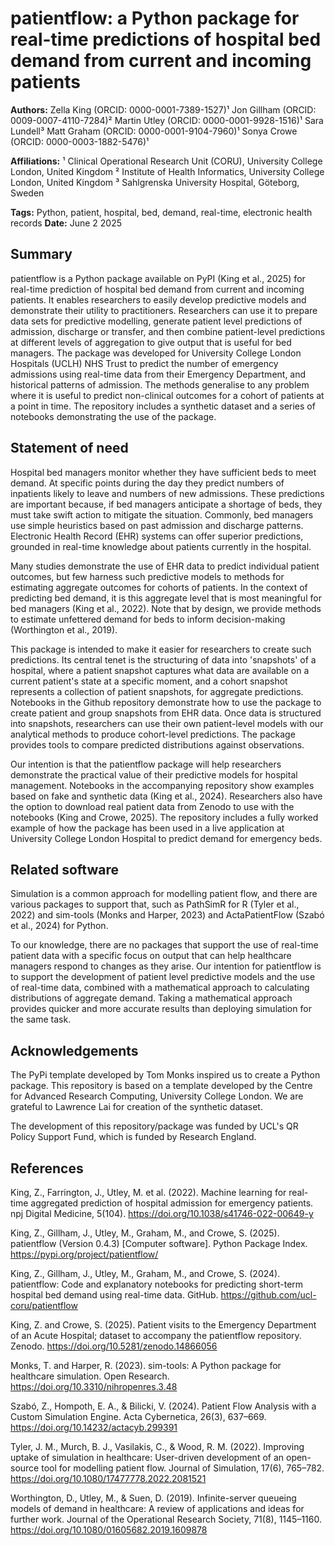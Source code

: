 # patientflow: a Python package for real-time predictions of hospital bed demand from current and incoming patients

**Authors:**
Zella King (ORCID: 0000-0001-7389-1527)¹
Jon Gillham (ORCID: 0009-0007-4110-7284)²
Martin Utley (ORCID: 0000-0001-9928-1516)¹
Sara Lundell³
Matt Graham (ORCID: 0000-0001-9104-7960)¹
Sonya Crowe (ORCID: 0000-0003-1882-5476)¹

**Affiliations:**
¹ Clinical Operational Research Unit (CORU), University College London, United Kingdom
² Institute of Health Informatics, University College London, United Kingdom
³ Sahlgrenska University Hospital, Göteborg, Sweden

**Tags:** Python, patient, hospital, bed, demand, real-time, electronic health records
**Date:** June 2 2025

## Summary

patientflow is a Python package available on PyPI (King et al., 2025) for real-time prediction of hospital bed demand from current and incoming patients. It enables researchers to easily develop predictive models and demonstrate their utility to practitioners. Researchers can use it to prepare data sets for predictive modelling, generate patient level predictions of admission, discharge or transfer, and then combine patient-level predictions at different levels of aggregation to give output that is useful for bed managers. The package was developed for University College London Hospitals (UCLH) NHS Trust to predict the number of emergency admissions using real-time data from their Emergency Department, and historical patterns of admission. The methods generalise to any problem where it is useful to predict non-clinical outcomes for a cohort of patients at a point in time. The repository includes a synthetic dataset and a series of notebooks demonstrating the use of the package.

## Statement of need

Hospital bed managers monitor whether they have sufficient beds to meet demand. At specific points during the day they predict numbers of inpatients likely to leave and numbers of new admissions. These predictions are important because, if bed managers anticipate a shortage of beds, they must take swift action to mitigate the situation. Commonly, bed managers use simple heuristics based on past admission and discharge patterns. Electronic Health Record (EHR) systems can offer superior predictions, grounded in real-time knowledge about patients currently in the hospital.

Many studies demonstrate the use of EHR data to predict individual patient outcomes, but few harness such predictive models to methods for estimating aggregate outcomes for cohorts of patients. In the context of predicting bed demand, it is this aggregate level that is most meaningful for bed managers (King et al., 2022). Note that by design, we provide methods to estimate unfettered demand for beds to inform decision-making (Worthington et al., 2019).

This package is intended to make it easier for researchers to create such predictions. Its central tenet is the structuring of data into 'snapshots' of a hospital, where a patient snapshot captures what data are available on a current patient's state at a specific moment, and a cohort snapshot represents a collection of patient snapshots, for aggregate predictions. Notebooks in the Github repository demonstrate how to use the package to create patient and group snapshots from EHR data. Once data is structured into snapshots, researchers can use their own patient-level models with our analytical methods to produce cohort-level predictions. The package provides tools to compare predicted distributions against observations.

Our intention is that the patientflow package will help researchers demonstrate the practical value of their predictive models for hospital management. Notebooks in the accompanying repository show examples based on fake and synthetic data (King et al., 2024). Researchers also have the option to download real patient data from Zenodo to use with the notebooks (King and Crowe, 2025). The repository includes a fully worked example of how the package has been used in a live application at University College London Hospital to predict demand for emergency beds.

## Related software

Simulation is a common approach for modelling patient flow, and there are various packages to support that, such as PathSimR for R (Tyler et al., 2022) and sim-tools (Monks and Harper, 2023) and ActaPatientFlow (Szabó et al., 2024) for Python.

To our knowledge, there are no packages that support the use of real-time patient data with a specific focus on output that can help healthcare managers respond to changes as they arise. Our intention for patientflow is to support the development of patient level predictive models and the use of real-time data, combined with a mathematical approach to calculating distributions of aggregate demand. Taking a mathematical approach provides quicker and more accurate results than deploying simulation for the same task.

## Acknowledgements

The PyPi template developed by Tom Monks inspired us to create a Python package. This repository is based on a template developed by the Centre for Advanced Research Computing, University College London. We are grateful to Lawrence Lai for creation of the synthetic dataset.

The development of this repository/package was funded by UCL's QR Policy Support Fund, which is funded by Research England.

## References

King, Z., Farrington, J., Utley, M. et al. (2022). Machine learning for real-time aggregated prediction of hospital admission for emergency patients. npj Digital Medicine, 5(104). https://doi.org/10.1038/s41746-022-00649-y

King, Z., Gillham, J., Utley, M., Graham, M., and Crowe, S. (2025). patientflow (Version 0.4.3) [Computer software]. Python Package Index. https://pypi.org/project/patientflow/

King, Z., Gillham, J., Utley, M., Graham, M., and Crowe, S. (2024). patientflow: Code and explanatory notebooks for predicting short-term hospital bed demand using real-time data. GitHub. https://github.com/ucl-coru/patientflow

King, Z. and Crowe, S. (2025). Patient visits to the Emergency Department of an Acute Hospital; dataset to accompany the patientflow repository. Zenodo. https://doi.org/10.5281/zenodo.14866056

Monks, T. and Harper, R. (2023). sim-tools: A Python package for healthcare simulation. Open Research. https://doi.org/10.3310/nihropenres.3.48

Szabó, Z., Hompoth, E. A., & Bilicki, V. (2024). Patient Flow Analysis with a Custom Simulation Engine. Acta Cybernetica, 26(3), 637–669. https://doi.org/10.14232/actacyb.299391

Tyler, J. M., Murch, B. J., Vasilakis, C., & Wood, R. M. (2022). Improving uptake of simulation in healthcare: User-driven development of an open-source tool for modelling patient flow. Journal of Simulation, 17(6), 765–782. https://doi.org/10.1080/17477778.2022.2081521

Worthington, D., Utley, M., & Suen, D. (2019). Infinite-server queueing models of demand in healthcare: A review of applications and ideas for further work. Journal of the Operational Research Society, 71(8), 1145–1160. https://doi.org/10.1080/01605682.2019.1609878
